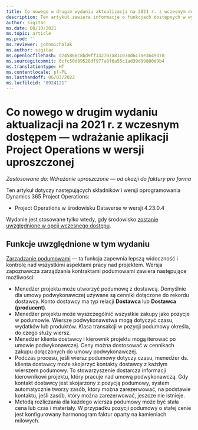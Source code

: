 ```yaml
---
title: Co nowego w drugim wydaniu aktualizacji na 2021 r. z wczesnym dostępem — wdrażanie aplikacji Project Operations w wersji uproszczonej
description: Ten artykuł zawiera informacje o funkcjach dostępnych w wydaniu Project Operations — wersja uproszczona w lutym 2021 r., 2. aktualizacja z wczesnym dostępem.
author: sigitac
ms.date: 08/10/2021
ms.topic: article
ms.prod: ''
ms.reviewer: johnmichalak
ms.author: sigitac
ms.openlocfilehash: d245868c8bd9ff332707a81c074d6c7ae3649378
ms.sourcegitcommit: 6cfc50d89528df977a8f6a55c1ad39d99800d9b4
ms.translationtype: HT
ms.contentlocale: pl-PL
ms.lasthandoff: 06/03/2022
ms.locfileid: "8924121"
---
```

# <a name="whats-new-2021-wave-2-early-access---project-operations-lite-deployment"></a>Co nowego w drugim wydaniu aktualizacji na 2021 r. z wczesnym dostępem — wdrażanie aplikacji Project Operations w wersji uproszczonej

_Zastosowane do: Wdrażanie uproszczone — od okazji do faktury pro forma_

Ten artykuł dotyczy następujących składników i wersji oprogramowania Dynamics 365 Project Operations:

  - Project Operations w środowisku Dataverse w wersji 4.23.0.4

Wydanie jest stosowane tylko wtedy, gdy środowisko [zostanie uwzględnione w opcji wczesnego dostępu](/power-platform/admin/opt-in-early-access-updates#how-to-enable-early-access-updates).

## <a name="features-included-in-this-release"></a>Funkcje uwzględnione w tym wydaniu

[Zarządzanie podumowami](/dynamics365/project-operations/pro/subcontracting/managing-subcontracts-overview) — ta funkcja zapewnia lepszą widoczność i kontrolę nad wszystkimi aspektami pracy nad projektem. Wersja zapoznawcza zarządzania kontraktami podumowami zawiera następujące możliwości:

  - Menedżer projektu może utworzyć podumowę z dostawcą. Domyślnie dla umowy podwykonawczej używane są cenniki dołączone do rekordu dostawcy. Konto dostawcy ma typ relacji **Dostawca** lub **Dostawca (producent)**.
  - Menedżer projektu może wyszczególnić wszystkie zakupy jako pozycje w podumowie. Wiersze podwykonawstwa mogą dotyczyć czasu, wydatków lub produktów. Klasa transakcji w pozycji podumowy określa, do czego służy wiersz.
  - Menedżer klienta dostawcy i kierownik projektu mogą iterować po umowie podwykonawczej. Ceny można dostosować w cennikach zakupu dołączonych do umowy podwykonawczej.
  - Podczas procesu, jeśli wiersz podumowy dotyczy czasu, menedżer ds. klienta dostawcy może skojarzyć kontakty dostawcy z każdym wierszem podumowy. To stowarzyszenie dostarcza informacji kierownikowi projektu, który pracuje nad umową podwykonawczą. Gdy kontakt dostawcy jest skojarzony z pozycją podumowy, system automatycznie tworzy zasób, który można zarezerwować, na podstawie kontaktu, jeśli zasób, który można zarezerwować, jeszcze nie istnieje.
  - Metodą rozliczania dla każdego wiersza podumowy może być stała cena lub czas i materiały. W przypadku pozycji podumowy o stałej cenie jest konfigurowany harmonogram faktur oparty na kamieniach milowych.

